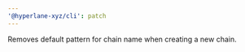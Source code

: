 ```yaml
---
'@hyperlane-xyz/cli': patch
---
```


Removes default pattern for chain name when creating a new chain.
